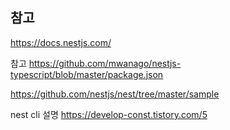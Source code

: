 ## 참고

https://docs.nestjs.com/

참고
https://github.com/mwanago/nestjs-typescript/blob/master/package.json

https://github.com/nestjs/nest/tree/master/sample

nest cli 설명
https://develop-const.tistory.com/5


